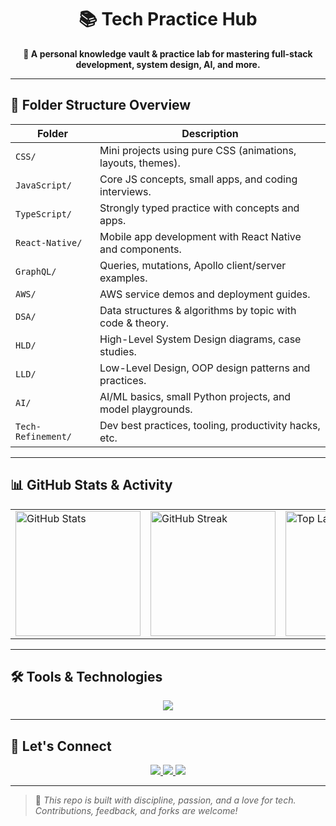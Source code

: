 <!-- HEADER SECTION -->
<h1 align="center">📚 Tech Practice Hub</h1>

<p align="center">
  <b>🚀 A personal knowledge vault & practice lab for mastering full-stack development, system design, AI, and more.</b>
</p>

---

## 📂 Folder Structure Overview

| Folder           | Description                                                    |
|------------------|----------------------------------------------------------------|
| `CSS/`           | Mini projects using pure CSS (animations, layouts, themes).   |
| `JavaScript/`    | Core JS concepts, small apps, and coding interviews.          |
| `TypeScript/`    | Strongly typed practice with concepts and apps.               |
| `React-Native/`  | Mobile app development with React Native and components.      |
| `GraphQL/`       | Queries, mutations, Apollo client/server examples.            |
| `AWS/`           | AWS service demos and deployment guides.                      |
| `DSA/`           | Data structures & algorithms by topic with code & theory.     |
| `HLD/`           | High-Level System Design diagrams, case studies.              |
| `LLD/`           | Low-Level Design, OOP design patterns and practices.          |
| `AI/`            | AI/ML basics, small Python projects, and model playgrounds.   |
| `Tech-Refinement/` | Dev best practices, tooling, productivity hacks, etc.      |

---

## 📊 GitHub Stats & Activity

<table>
  <tr>
    <td>
      <img src="https://github-readme-stats.vercel.app/api?username=keeplay20&show_icons=true&theme=radical" alt="GitHub Stats" height="200"/>
    </td>
    <td>
      <img src="https://github-readme-streak-stats.herokuapp.com?user=keeplay20&theme=radical" alt="GitHub Streak" height="200"/>
    </td>
    <td>
      <img src="https://github-readme-stats.vercel.app/api/top-langs/?username=keeplay20&layout=compact&theme=radical" alt="Top Languages" height="200"/>
    </td>
  </tr>
</table>

---

## 🛠️ Tools & Technologies

<p align="center">
  <img src="https://skillicons.dev/icons?i=html,css,js,ts,react,nextjs,nodejs,graphql,aws,git,github,figma,vscode&theme=dark" />
</p>

---

## 🤝 Let's Connect

<p align="center">
  <a href="https://www.linkedin.com/in/mandar-vyas/" target="_blank">
    <img src="https://img.shields.io/badge/LinkedIn-blue?style=for-the-badge&logo=linkedin" />
  </a>
  <a href="mailto:mandar.vyas20@gmail.com">
    <img src="https://img.shields.io/badge/Gmail-red?style=for-the-badge&logo=gmail&logoColor=white" />
  </a>
  <a href="https://keeplay20.github.io">
    <img src="https://img.shields.io/badge/Portfolio-grey?style=for-the-badge&logo=firefox-browser&logoColor=white" />
  </a>
</p>

---

> 🧠 *This repo is built with discipline, passion, and a love for tech. Contributions, feedback, and forks are welcome!*
